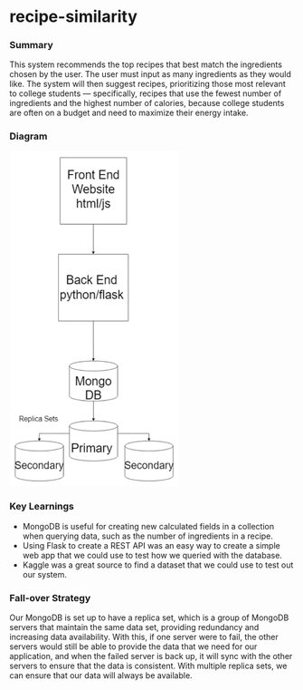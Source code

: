 # recipe-similarity

### Summary

This system recommends the top recipes that best match the ingredients chosen by the user. The user must input as many ingredients as they would like. The system will then suggest recipes, prioritizing those most relevant to college students —
specifically, recipes that use the fewest number of ingredients and the highest number of calories, because college
students are often on a budget and need to maximize their energy intake.

### Diagram
<img src="final_project_diagram.png" alt="Mock" width="300">

### Key Learnings

- MongoDB is useful for creating new calculated fields in a collection when querying data, such as the number of
  ingredients in a recipe.
- Using Flask to create a REST API was an easy way to create a simple web app that we could use to test how we
  queried with the database.
- Kaggle was a great source to find a dataset that we could use to test out our system.

### Fall-over Strategy

Our MongoDB is set up to have a replica set, which is a group of MongoDB servers that maintain the same data set,
providing redundancy and increasing data availability. With this, if one server were to fail, the other servers would
still be able to provide the data that we need for our application, and when the failed server is back up, it will
sync with the other servers to ensure that the data is consistent. With multiple replica sets, we can ensure that our
data will always be available.
